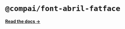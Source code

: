 # `@compai/font-abril-fatface`

[**Read the docs &rarr;**](https://components.ai/docs/typefaces/abril-fatface)
